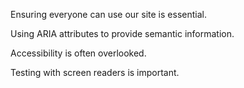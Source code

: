 Ensuring everyone can use our site is essential.

Using ARIA attributes to provide semantic information.

Accessibility is often overlooked.

Testing with screen readers is important.